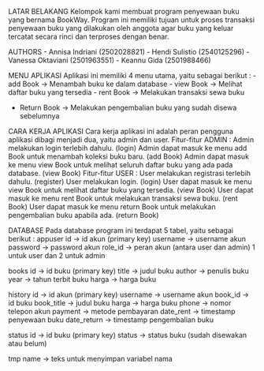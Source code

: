 LATAR BELAKANG Kelompok kami membuat program penyewaan buku yang bernama
BookWay. Program ini memiliki tujuan untuk proses transaksi penyewaan
buku yang dilakukan oleh anggota agar buku yang keluar tercatat secara
rinci dan terproses dengan benar.

AUTHORS - Annisa Indriani (2502028821) - Hendi Sulistio (2540125296) -
Vanessa Oktaviani (2501963551) - Keannu Gida (2501988466)

MENU APLIKASI Aplikasi ini memiliki 4 menu utama, yaitu sebagai berikut
: - add Book -\> Menambah buku ke dalam database - view Book -\> Melihat
daftar buku yang tersedia - rent Book -\> Melakukan transaksi sewa buku
- Return Book -\> Melakukan pengembalian buku yang sudah disewa
sebelumnya

CARA KERJA APLIKASI Cara kerja aplikasi ini adalah peran pengguna
aplikasi dibagi menjadi dua, yaitu admin dan user. Fitur-fitur ADMIN :
Admin melakukan login terlebih dahulu. (login) Admin dapat masuk ke menu
add Book untuk menambah koleksi buku baru. (add Book) Admin dapat masuk
ke menu view Book untuk melihat seluruh daftar buku yang ada pada
database. (view Book) Fitur-fitur USER : User melakukan registrasi
terlebih dahulu. (register) User melakukan login. (login) User dapat
masuk ke menu view Book untuk melihat daftar buku yang tersedia. (view
Book) User dapat masuk ke menu rent Book untuk melakukan transaksi sewa
buku. (rent Book) User dapat masuk ke menu return Book untuk melakukan
pengembalian buku apabila ada. (return Book)

DATABASE Pada database program ini terdapat 5 tabel, yaitu sebagai
berikut : appuser id -\> id akun (primary key) username -\> username
akun password -\> password akun role\_id -\> peran akun (antara user dan
admin) 1 untuk user dan 2 untuk admin

books id -\> id buku (primary key) title -\> judul buku author -\>
penulis buku year -\> tahun terbit buku harga -\> harga buku

history id -\> id akun (primary key) username -\> username akun book\_id
-\> id buku book\_title -\> judul buku harga -\> harga buku phone -\>
nomor telepon akun payment -\> metode pembayaran date\_rent -\>
timestamp penyewaan buku date\_return -\> timestamp pengembalian buku

status id -\> id buku (primary key) status -\> status buku (sudah
disewakan atau belum)

tmp name -\> teks untuk menyimpan variabel nama
